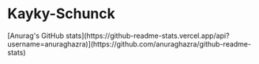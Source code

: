 # Kayky-Schunck
<div>
  [Anurag's GitHub stats](https://github-readme-stats.vercel.app/api?username=anuraghazra)](https://github.com/anuraghazra/github-readme-stats)

  </div>

  
